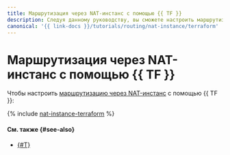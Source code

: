 ```yaml
---
title: Маршрутизация через NAT-инстанс с помощью {{ TF }}
description: Следуя данному руководству, вы сможете настроить маршрутизацию через NAT-инстанс с помощью {{ TF }}.
canonical: '{{ link-docs }}/tutorials/routing/nat-instance/terraform'
---
```


# Маршрутизация через NAT-инстанс с помощью {{ TF }}


Чтобы настроить [маршрутизацию через NAT-инстанс](index.md) с помощью {{ TF }}:

{% include [nat-instance-terraform](../../../_tutorials/routing/nat-instance-terraform.md) %}

#### См. также {#see-also}

* [{#T}](console.md)